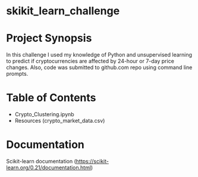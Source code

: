 # skikit_learn_challenge

# Project Synopsis
In this challenge I used my knowledge of Python and unsupervised learning to predict if cryptocurrencies are affected by 24-hour or 7-day price changes. Also, code was submitted to github.com repo using command line prompts. 


# Table of Contents
- Crypto_Clustering.ipynb
- Resources (crypto_market_data.csv)

# Documentation
Scikit-learn documentation (https://scikit-learn.org/0.21/documentation.html)
